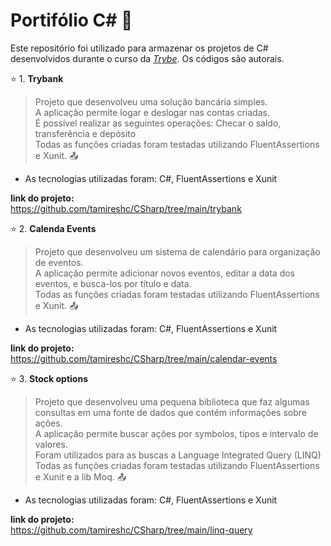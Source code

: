 # Portifólio C# :open_file_folder:

Este repositório foi utilizado para armazenar os projetos de C# desenvolvidos durante o curso da _[Trybe](https://www.betrybe.com/)_.
Os códigos são autorais.<br>

 :star:  1. **Trybank** <br>
>Projeto que desenvolveu uma solução bancária simples.  <br>
>A aplicação permite logar e deslogar nas contas criadas.<br>
>É possível realizar as seguintes operações: Checar o saldo, transferência e depósito  <br>
> Todas as funções criadas foram testadas utilizando FluentAssertions e Xunit. :outbox_tray: <br>

 - As tecnologias utilizadas foram: C#, FluentAssertions e Xunit<br>
 
 **link do projeto:**<br>
https://github.com/tamireshc/CSharp/tree/main/trybank <br>

 :star:  2. **Calenda Events** <br>
>Projeto que desenvolveu um sistema de calendário para organização de eventos.  <br>
>A aplicação permite adicionar novos eventos, editar a data dos eventos, e busca-los por título e data.<br>
> Todas as funções criadas foram testadas utilizando FluentAssertions e Xunit. :outbox_tray: <br>
 - As tecnologias utilizadas foram: C#, FluentAssertions e Xunit<br>
 
 **link do projeto:**<br>
https://github.com/tamireshc/CSharp/tree/main/calendar-events <br>


 :star:  3. **Stock options** <br>
>Projeto que desenvolveu uma pequena biblioteca que faz algumas consultas em uma fonte de dados que contém informações sobre ações. <br>
>A aplicação permite buscar ações por symbolos, tipos e intervalo de valores.<br>
>Foram utilizados para as buscas a Language Integrated Query (LINQ) 
> Todas as funções criadas foram testadas utilizando FluentAssertions e Xunit e a lib Moq. :outbox_tray: <br>
 - As tecnologias utilizadas foram: C#, FluentAssertions e Xunit<br>
 
 **link do projeto:**<br>
https://github.com/tamireshc/CSharp/tree/main/linq-query <br>
